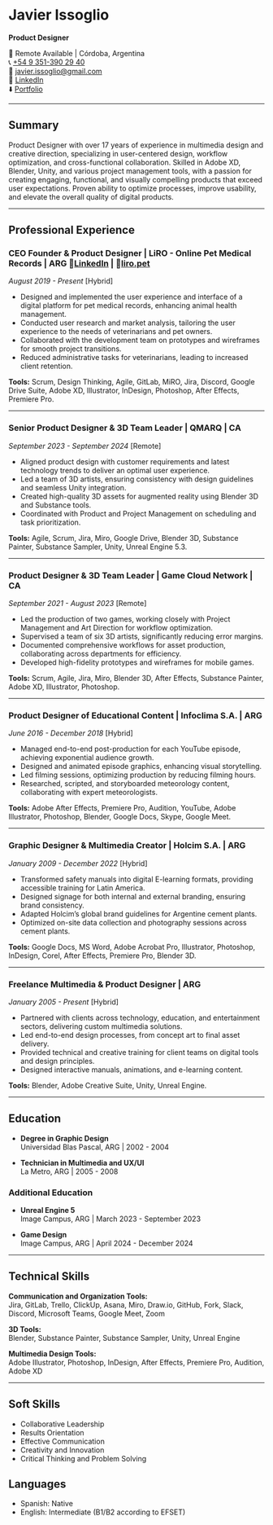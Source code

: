 # Javier Issoglio
**Product Designer**

📍 Remote Available | Córdoba, Argentina  
📞 [+54 9 351-390 29 40](https://wa.me/5493513902940?text=Hi!%2C+I%27m+contacting+you+to+learn+more+about+your+Portfolio.+My+name+is...)  
📧 javier.issoglio@gmail.com  
👔 [LinkedIn](https://linkedin.com/in/javier-issoglio)  
⬇️ [Portfolio](https://github.com/JavIsso/Cv-Porfolio/blob/main/Portfolio%20-%20Javier%20Issoglio%20-%20Product%20Designer.pdf)  

---

## Summary
Product Designer with over 17 years of experience in multimedia design and creative direction, specializing in user-centered design, workflow optimization, and cross-functional collaboration. Skilled in Adobe XD, Blender, Unity, and various project management tools, with a passion for creating engaging, functional, and visually compelling products that exceed user expectations. Proven ability to optimize processes, improve usability, and elevate the overall quality of digital products.

---

## Professional Experience

### CEO Founder & Product Designer | LiRO - Online Pet Medical Records | ARG	🔷[LinkedIn](https://www.linkedin.com/company/liro-pet/) | 🔷[liro.pet](http://liro.pet) 
*August 2019 - Present* [Hybrid]

- Designed and implemented the user experience and interface of a digital platform for pet medical records, enhancing animal health management.
- Conducted user research and market analysis, tailoring the user experience to the needs of veterinarians and pet owners.
- Collaborated with the development team on prototypes and wireframes for smooth project transitions.
- Reduced administrative tasks for veterinarians, leading to increased client retention.

**Tools:** Scrum, Design Thinking, Agile, GitLab, MiRO, Jira, Discord, Google Drive Suite, Adobe XD, Illustrator, InDesign, Photoshop, After Effects, Premiere Pro.

---

### Senior Product Designer & 3D Team Leader | QMARQ | CA
*September 2023 - September 2024* [Remote]

- Aligned product design with customer requirements and latest technology trends to deliver an optimal user experience.
- Led a team of 3D artists, ensuring consistency with design guidelines and seamless Unity integration.
- Created high-quality 3D assets for augmented reality using Blender 3D and Substance tools.
- Coordinated with Product and Project Management on scheduling and task prioritization.

**Tools:** Agile, Scrum, Jira, Miro, Google Drive, Blender 3D, Substance Painter, Substance Sampler, Unity, Unreal Engine 5.3.

---

### Product Designer & 3D Team Leader | Game Cloud Network | CA
*September 2021 - August 2023* [Remote]

- Led the production of two games, working closely with Project Management and Art Direction for workflow optimization.
- Supervised a team of six 3D artists, significantly reducing error margins.
- Documented comprehensive workflows for asset production, collaborating across departments for efficiency.
- Developed high-fidelity prototypes and wireframes for mobile games.

**Tools:** Scrum, Agile, Jira, Miro, Blender 3D, After Effects, Substance Painter, Adobe XD, Illustrator, Photoshop.

---

### Product Designer of Educational Content | Infoclima S.A. | ARG
*June 2016 - December 2018* [Hybrid]

- Managed end-to-end post-production for each YouTube episode, achieving exponential audience growth.
- Designed and animated episode graphics, enhancing visual storytelling.
- Led filming sessions, optimizing production by reducing filming hours.
- Researched, scripted, and storyboarded meteorology content, collaborating with expert meteorologists.

**Tools:** Adobe After Effects, Premiere Pro, Audition, YouTube, Adobe Illustrator, Photoshop, Blender, Google Docs, Skype, Google Meet.

---

### Graphic Designer & Multimedia Creator | Holcim S.A. | ARG
*January 2009 - December 2022* [Hybrid]

- Transformed safety manuals into digital E-learning formats, providing accessible training for Latin America.
- Designed signage for both internal and external branding, ensuring brand consistency.
- Adapted Holcim’s global brand guidelines for Argentine cement plants.
- Optimized on-site data collection and photography sessions across cement plants.

**Tools:** Google Docs, MS Word, Adobe Acrobat Pro, Illustrator, Photoshop, InDesign, Corel, After Effects, Premiere Pro, Blender 3D.

---

### Freelance Multimedia & Product Designer | ARG
*January 2005 - Present* [Hybrid]

- Partnered with clients across technology, education, and entertainment sectors, delivering custom multimedia solutions.
- Led end-to-end design processes, from concept art to final asset delivery.
- Provided technical and creative training for client teams on digital tools and design principles.
- Designed interactive manuals, animations, and e-learning content.

**Tools:** Blender, Adobe Creative Suite, Unity, Unreal Engine.

---

## Education

- **Degree in Graphic Design**  
  Universidad Blas Pascal, ARG | 2002 - 2004

- **Technician in Multimedia and UX/UI**  
  La Metro, ARG | 2005 - 2008

### Additional Education

- **Unreal Engine 5**  
  Image Campus, ARG | March 2023 - September 2023

- **Game Design**  
  Image Campus, ARG | April 2024 - December 2024

---

## Technical Skills

**Communication and Organization Tools:**  
Jira, GitLab, Trello, ClickUp, Asana, Miro, Draw.io, GitHub, Fork, Slack, Discord, Microsoft Teams, Google Meet, Zoom

**3D Tools:**  
Blender, Substance Painter, Substance Sampler, Unity, Unreal Engine

**Multimedia Design Tools:**  
Adobe Illustrator, Photoshop, InDesign, After Effects, Premiere Pro, Audition, Adobe XD

---

## Soft Skills

- Collaborative Leadership
- Results Orientation
- Effective Communication
- Creativity and Innovation
- Critical Thinking and Problem Solving

## Languages
- Spanish: Native
- English: Intermediate (B1/B2 according to EFSET)